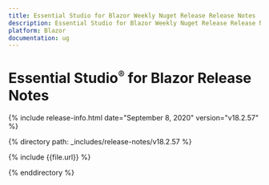 ```yaml
---
title: Essential Studio for Blazor Weekly Nuget Release Release Notes  
description: Essential Studio for Blazor Weekly Nuget Release Release Notes  
platform: Blazor
documentation: ug
---
```


# Essential Studio<sup style="font-size:70%">&reg;</sup> for Blazor  Release Notes  

{% include release-info.html date="September 8, 2020"  version="v18.2.57" %} 

{% directory path: _includes/release-notes/v18.2.57 %}

{% include {{file.url}} %}

{% enddirectory %}

